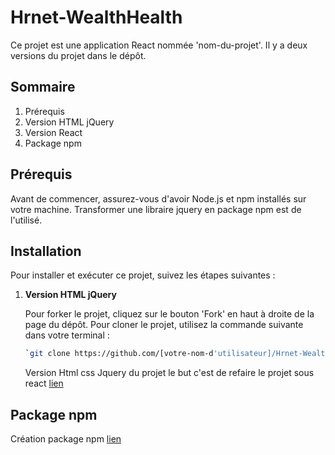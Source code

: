 # Hrnet-WealthHealth

Ce projet est une application React nommée 'nom-du-projet'. Il y a deux versions du projet dans le dépôt.

## Sommaire

1. Prérequis
2. Version HTML jQuery
3. Version React
4. Package npm

## Prérequis

Avant de commencer, assurez-vous d'avoir Node.js et npm installés sur votre machine.
Transformer une libraire jquery en package npm est de l'utilisé.

## Installation

Pour installer et exécuter ce projet, suivez les étapes suivantes :

1. **Version HTML jQuery**

   Pour forker le projet, cliquez sur le bouton 'Fork' en haut à droite de la page du dépôt. Pour cloner le projet, utilisez la commande suivante dans votre terminal :
   ```bash
   `git clone https://github.com/[votre-nom-d'utilisateur]/Hrnet-WealthHealth.git`
   ``` 
   Version Html css Jquery du projet le but c'est de refaire le projet sous react 
   [lien](./Version%20Html%20jquery/README.md)
## Package npm
 Création package npm [lien](./mon-modal/Readme.md)
